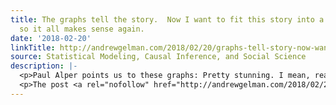 ```yaml
---
title: The graphs tell the story.  Now I want to fit this story into a bigger framework
  so it all makes sense again.
date: '2018-02-20'
linkTitle: http://andrewgelman.com/2018/02/20/graphs-tell-story-now-want-fit-story-bigger-framework-makes-sense/
source: Statistical Modeling, Causal Inference, and Social Science
description: |-
  <p>Paul Alper points us to these graphs: Pretty stunning. I mean, really stunning. Why are we just hearing about this now, given that the pattern is a decade old? And what&#8217;s this: &#8220;Data for the U.S. ends in 2007&#8221;? Huh? Also, it&#8217;s surprising how high the rates were for Japan, Italy, and Germany in the [&#8230;]</p>
  <p>The post <a rel="nofollow" href="http://andrewgelman.com/2018/02/20/graphs-tell-story-now-want-fit-story-bigger-framework-makes-sense/">The graphs tell the s
---
```

